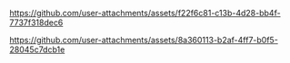 

https://github.com/user-attachments/assets/f22f6c81-c13b-4d28-bb4f-7737f318dec6



https://github.com/user-attachments/assets/8a360113-b2af-4ff7-b0f5-28045c7dcb1e

